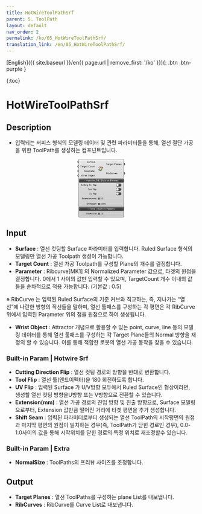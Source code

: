 ```yaml
---
title: HotWireToolPathSrf
parent: 5. ToolPath
layout: default
nav_order: 2
permalink: /ko/05_HotWireToolPathSrf/
translation_link: /en/05_HotWireToolPathSrf/
---
```


[English]({{ site.baseurl }}/en{{ page.url | remove_first: '/ko' }}){: .btn .btn-purple }
<!-- [한국어]({{ site.baseurl }}/ko{{ page.url | remove_first: '/en' }}){: .btn .btn-purple } -->

{:toc}
# HotWireToolPathSrf

## Description

* 입력되는 서피스 형식의 모델링 데이터 및 관련 파라미터들을 통해, 열선 절단 가공을 위한 ToolPath를 생성하는 컴포넌트입니다.

<p align="center">  <img src="/assets/images/HotwireToolpathfromSrf.png" align="center" width="25%"></p>

## Input

* **Surface** : 열선 컷팅할 Surface 파라미터를 입력합니다. Ruled Surface 형식의 모델링만 열선 가공 Toolpath 생성이 가능합니다.
* **Target Count** : 열선 가공 Toolpath를 구성할 Plane의 개수를 결정합니다.
* **Parameter** : Ribcurve[MK1] 의 Normalized Parameter 값으로, 타겟의 원점을 결정합니다. 0에서 1 사이의 값만 입력할 수 있으며, TargetCount 개수 이내의 값들을 순차적으로 적용 가능합니다. (기본값 : 0.5)

※ RibCurve 는 입력된 Ruled Surface의 기준 커브와 직교하는, 즉, 지나가는 “열선”에 나란한 방향의 직선들을 말하며, 열선 툴패스를 구성하는 각 평면은 각 RibCurve위에서 입력된 Parameter 위의 점을 원점으로 하여 생성됩니다.

* **Wrist Object** : Attractor 개념으로 활용할 수 있는 point, curve, line 등의 모델링 데이터를 통해 열선 툴패스를 구성하는 각 Target Plane들의 Normal 방향을 재정의 할 수 있습니다. 이를 통해 적합한 로봇의 열선 가공 동작을 찾을 수 있습니다.  

### Built-in Param | Hotwire Srf

* **Cutting Direction Flip** : 열선 컷팅 경로의 방향을 반대로 변환합니다.
* **Tool Flip** : 열선 툴(엔드이펙터)을 180 회전하도록 합니다.
* **UV Flip** : 입력된 Surface 가 U/V방향 모두에서 Ruled Surface인 형상이라면, 생성할 열선 컷팅 방향을U방향 또는 V방향으로 전환할 수 있습니다.
* **Extension(mm)** : 열선 가공 경로의 진입 방향 및 진출 방향으로, Surface 모델링으로부터, Extension 값만큼 떨어진 거리에 타겟 평면을 추가 생성합니다.
* **Shift Seam** : 입력된 파라미터로부터 생성되는 열선 ToolPath의 시작평면의 원점과 마지막 평면의 원점이 일치하는 경우(즉, ToolPath가 닫힌 경로인 경우), 0.0-1.0사이의 값을 통해 시작위치를 닫힌 경로의 특정 위치로 재조정할수 있습니다.

### Built-in Param | Extra

* **NormalSize** : ToolPaths의 프리뷰 사이즈를 조정합니다.

## Output

* **Target Planes** : 열선 ToolPaths를 구성하는 plane List를 내보냅니다.
* **RibCurves** : RibCurve를 Curve List로 내보냅니다.